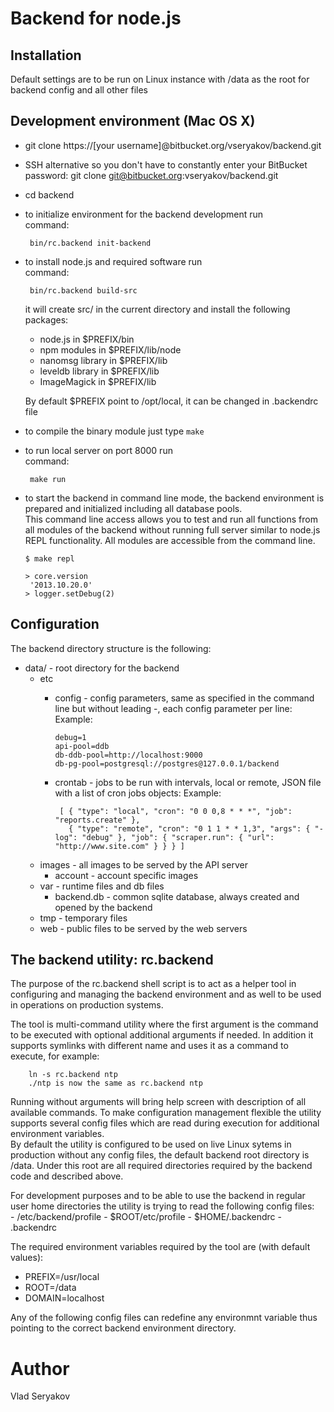 # Backend for node.js

## Installation

  Default settings are to be run on Linux instance with /data as the root for
  backend config and all other files
  
## Development environment (Mac OS X)  

 - git clone https://[your username]@bitbucket.org/vseryakov/backend.git
 - SSH alternative so you don't have to constantly enter your BitBucket password: git clone git@bitbucket.org:vseryakov/backend.git
 - cd backend
 - to initialize environment for the backend development run  
    command:
   
        bin/rc.backend init-backend
   
 - to install node.js and required software run  
    command:
   
        bin/rc.backend build-src


    it will create src/ in the current directory and install the following packages:
     - node.js in $PREFIX/bin
     - npm modules in $PREFIX/lib/node
     - nanomsg library in $PREFIX/lib
     - leveldb library in $PREFIX/lib
     - ImageMagick in $PREFIX/lib
     
     By default $PREFIX point to /opt/local, it can be changed in .backendrc file
     
 - to compile the binary module just type ```make```
 - to run local server on port 8000 run  
    command:
   
        make run
 
 - to start the backend in command line mode, the backend environment is prepared and initialized including all database pools.   
   This command line access allows you to test and run all functions from all modules of the backend without running full server 
   similar to node.js REPL functionality. All modules are accessible from the command line.
   
       $ make repl
   
       > core.version  
        '2013.10.20.0'  
       > logger.setDebug(2)  
     
## Configuration

 The backend directory structure is the following:
 
 - data/ - root directory for the backend
   - etc 
      - config - config parameters, same as specified in the command line but without leading -, each config parameter per line:
        Example:
        
            debug=1  
            api-pool=ddb  
            db-ddb-pool=http://localhost:9000  
            db-pg-pool=postgresql://postgres@127.0.0.1/backend
         
     - crontab - jobs to be run with intervals, local or remote, JSON file with a list of cron jobs objects:
        Example:  
       
            [ { "type": "local", "cron": "0 0 0,8 * * *", "job": "reports.create" },  
              { "type": "remote", "cron": "0 1 1 * * 1,3", "args": { "-log": "debug" }, "job": { "scraper.run": { "url": "http://www.site.com" } } } ]
             
   - images - all images to be served by the API server
     - account - account specific images
   - var - runtime files and db files
     - backend.db - common sqlite database, always created and opened by the backend
   - tmp - temporary files
   - web - public files to be served by the web servers  

## The backend utility: rc.backend

  The purpose of the rc.backend shell script is to act as a helper tool in configuring and managing the backend environment 
  and as well to be used in operations on production systems.  
  
  The tool is multi-command utility where the first argument is the command to be executed with optional additional arguments if needed. In addition
  it supports symlinks with different name and uses it as a command to execute, for example:
  
        ln -s rc.backend ntp
        ./ntp is now the same as rc.backend ntp
        
  Running without arguments will bring help screen with description of all available commands. 
  To make configuration management flexible the utility supports several config files which are read during execution for additional environment variables.  
  By default the utility is configured to be used on live Linux sytems in production without any config files, the default backend root directory is /data.
  Under this root are all required directories required by the backend code and described above. 
   
  For development purposes and to be able to use the backend in regular user home directories the utility is trying to read the following config files:  
    - /etc/backend/profile
    - $ROOT/etc/profile
    - $HOME/.backendrc
    - .backendrc
  
  The required environment variables required by the tool are (with default values): 
   - PREFIX=/usr/local
   - ROOT=/data
   - DOMAIN=localhost

  Any of the following config files can redefine any environmnt variable thus pointing to the correct backend environment directory.
  
  
# Author
  Vlad Seryakov

